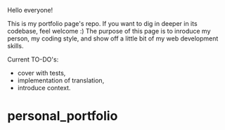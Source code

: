 Hello everyone!

This is my portfolio page's repo. If you want to dig in deeper in its codebase, feel welcome :) 
The purpose of this page is to inroduce my person, my coding style, and show off a little bit of my web development skills.

Current TO-DO's:
- cover with tests,
- implementation of translation,
- introduce context.
# personal_portfolio
